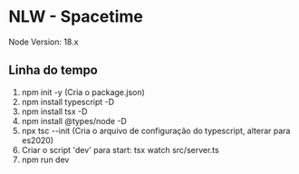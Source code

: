 # NLW - Spacetime
Node Version: 18.x

## Linha do tempo
1. npm init -y (Cria o package.json)
2. npm install typescript -D
3. npm install tsx -D
4. npm install @types/node -D
5. npx tsc --init (Cria o arquivo de configuração do typescript, alterar para es2020)
6. Criar o script 'dev' para start: tsx watch src/server.ts
7. npm run dev